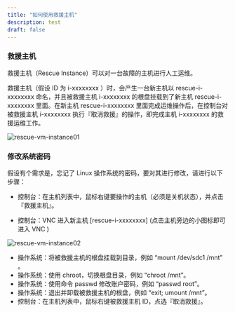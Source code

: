 ```yaml
---
title: "如何使用救援主机"
description: test
draft: false
---
```


### 救援主机

救援主机（Rescue Instance）可以对一台故障的主机进行人工运维。

救援主机（假设 ID 为 i-xxxxxxxx ）时，会产生一台新主机以 rescue-i-xxxxxxxx 命名，并且被救援主机 i-xxxxxxxx 的根盘挂载到了新主机 rescue-i-xxxxxxxx 里面。在新主机 rescue-i-xxxxxxxx 里面完成运维操作后，在控制台对被救援主机 i-xxxxxxxx 执行『取消救援』的操作，即完成主机 i-xxxxxxxx 的救援运维工作。

![rescue-vm-instance01](..\_images\rescue-vm-instance01.png)

### 修改系统密码

假设有个需求是，忘记了 Linux 操作系统的密码，要对其进行修改，请进行以下步骤：

- 控制台：在主机列表中，鼠标右键要操作的主机（必须是关机状态），并点击『救援主机』。

- 控制台：VNC 进入新主机 [rescue-i-xxxxxxxx] (点击主机旁边的小图标即可进入 VNC )

  

![rescue-vm-instance02](..\_images\rescue-vm-instance02.png)

- 操作系统：将被救援主机的根盘挂载到目录，例如 “mount /dev/sdc1 /mnt” 。
- 操作系统：使用 chroot，切换根盘目录，例如 “chroot /mnt”。
- 操作系统：使用命令 passwd 修改账户密码，例如 “passwd root”。
- 操作系统：退出并卸载被救援主机的根盘，例如 “exit; umount /mnt”。
- 控制台：在主机列表中，鼠标右键被救援主机 ID，点选『取消救援』。